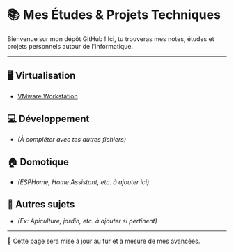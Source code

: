 # 📚 Mes Études & Projets Techniques

Bienvenue sur mon dépôt GitHub ! Ici, tu trouveras mes notes, études et projets personnels autour de l'informatique.

---

## 🖥️ Virtualisation

- [VMware Workstation](https://github.com/Jayas4/Etudes/blob/main/Virtualisation/VMware%20Workstation.md)

## 💻 Développement

- *(À compléter avec tes autres fichiers)*

## 🏠 Domotique

- *(ESPHome, Home Assistant, etc. à ajouter ici)*

## 🐝 Autres sujets

- *(Ex: Apiculture, jardin, etc. à ajouter si pertinent)*

---

🔁 Cette page sera mise à jour au fur et à mesure de mes avancées.
